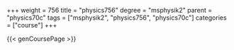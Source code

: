 +++
weight = 756
title = "physics756"
degree = "msphysik2"
parent = "physics70c"
tags = ["msphysik2", "physics756", "physics70c"]
categories = ["course"]
+++

{{< genCoursePage >}}
